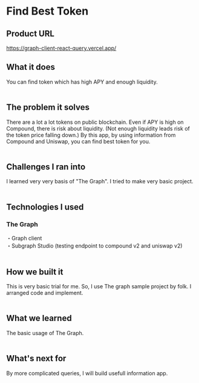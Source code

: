 # Find Best Token

## Product URL

https://graph-client-react-query.vercel.app/

## What it does

You can find token which has high APY and enough liquidity.
<br>
<br>

## The problem it solves

There are a lot a lot tokens on public blockchain.
Even if APY is high on Compound, there is risk about liquidity.
(Not enough liquidity leads risk of the token price falling down.)
By this app, by using information from Compound and Uniswap,
you can find best token for you.
<br>
<br>

## Challenges I ran into

I learned very very basis of "The Graph".
I tried to make very basic project.
<br>
<br>

## Technologies I used

### The Graph

・Graph client<br>
・Subgraph Studio (testing endpoint to compound v2 and uniswap v2)
<br>
<br>

## How we built it

This is very basic trial for me.
So, I use The graph sample project by folk.
I arranged code and implement.
<br>
<br>

## What we learned

The basic usage of The Graph.
<br>
<br>

## What's next for

By more complicated queries, I will build
usefull information app.
